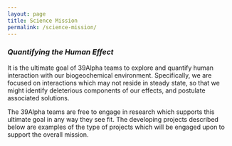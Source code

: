 ```yaml
---
layout: page
title: Science Mission
permalink: /science-mission/
---
```


### _Quantifying the Human Effect_

It is the ultimate goal of 39Alpha teams to explore and quantify human interaction with our biogeochemical environment. Specifically, we are focused on interactions which may not reside in steady state, so that we might identify deleterious components of our effects, and postulate associated solutions.

The 39Alpha teams are free to engage in research which supports this ultimate goal in any way they see fit. The developing projects described below are examples of the type of projects which will be engaged upon to support the overall mission.
